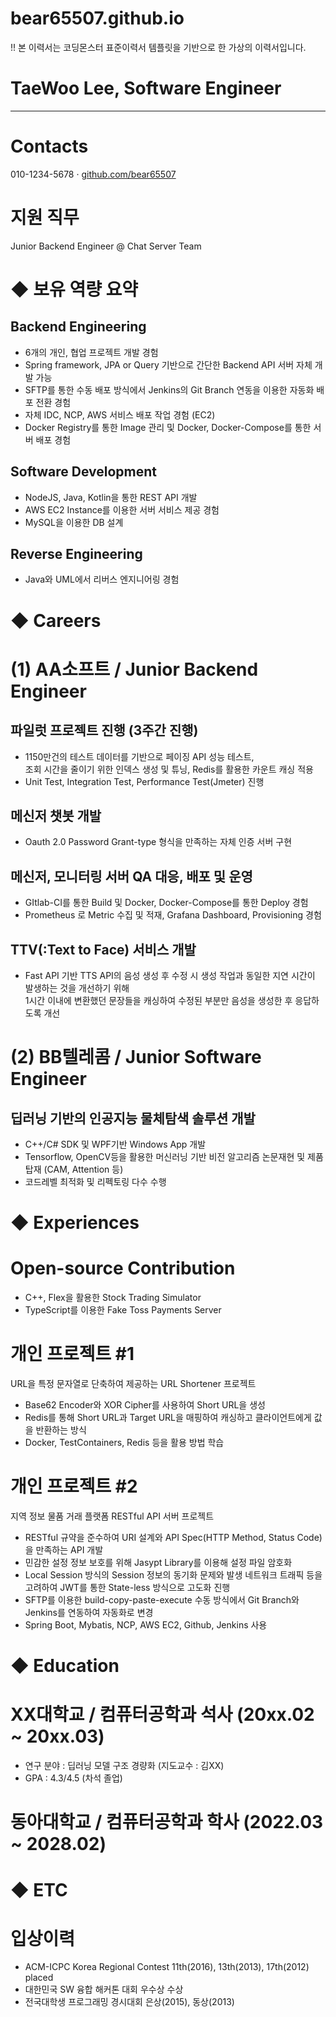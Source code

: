 # bear65507.github.io
!! 본 이력서는 코딩몬스터 표준이력서 템플릿을 기반으로 한 가상의 이력서입니다.

# **TaeWoo Lee, Software Engineer**

---

# **Contacts**

010-1234-5678 · [github.com/bear65507](http://github.com/bear65507)

# **지원 직무** 

Junior Backend Engineer @ Chat Server Team

# **◆ 보유 역량 요약**

## **Backend Engineering**

* 6개의 개인, 협업 프로젝트 개발 경험   
* Spring framework, JPA or Query 기반으로 간단한 Backend API 서버 자체 개발 가능  
* SFTP를 통한 수동 배포 방식에서 Jenkins의 Git Branch 연동을 이용한 자동화 배포 전환 경험  
* 자체 IDC, NCP, AWS 서비스 배포 작업 경험 (EC2)  
* Docker Registry를 통한 Image 관리 및 Docker, Docker-Compose를 통한 서버 배포 경험

## **Software Development**

* NodeJS, Java, Kotlin을 통한 REST API 개발  
* AWS EC2 Instance를 이용한 서버 서비스 제공 경험  
* MySQL을 이용한 DB 설계

## **Reverse Engineering**

* Java와 UML에서 리버스 엔지니어링 경험

# **◆ Careers** 


# **(1) AA소프트 / Junior Backend Engineer**

## **파일럿 프로젝트 진행 (3주간 진행)**

* 1150만건의 테스트 데이터를 기반으로 페이징 API 성능 테스트,   
  조회 시간을 줄이기 위한 인덱스 생성 및 튜닝, Redis를 활용한 카운트 캐싱 적용  
* Unit Test, Integration Test, Performance Test(Jmeter) 진행

## **메신저 챗봇 개발**

* Oauth 2.0 Password Grant-type 형식을 만족하는 자체 인증 서버 구현

## **메신저, 모니터링 서버 QA 대응, 배포 및 운영**

* GItlab-CI를 통한 Build 및 Docker, Docker-Compose를 통한 Deploy 경험  
* Prometheus 로 Metric 수집 및 적재, Grafana Dashboard, Provisioning 경험

## **TTV(:Text to Face) 서비스 개발**

* Fast API 기반 TTS API의 음성 생성 후 수정 시 생성 작업과 동일한 지연 시간이 발생하는 것을 개선하기 위해   
  1시간 이내에 변환했던 문장들을 캐싱하여 수정된 부분만 음성을 생성한 후 응답하도록 개선


# **(2) BB텔레콤 / Junior Software Engineer** 

## **딥러닝 기반의 인공지능 물체탐색 솔루션 개발**

* C++/C\# SDK 및 WPF기반 Windows App 개발   
* Tensorflow, OpenCV등을 활용한 머신러닝 기반 비전 알고리즘 논문재현 및 제품 탑재 (CAM, Attention 등)   
* 코드레벨 최적화 및 리펙토링 다수 수행 

# **◆ Experiences**


# **Open-source Contribution**

* C++, Flex을 활용한 Stock Trading Simulator  
* TypeScript를 이용한 Fake Toss Payments Server


# **개인 프로젝트 \#1**

URL을 특정 문자열로 단축하여 제공하는 URL Shortener 프로젝트

* Base62 Encoder와 XOR Cipher를 사용하여 Short URL을 생성  
* Redis를 통해 Short URL과 Target URL을 매핑하여 캐싱하고 클라이언트에게 값을 반환하는 방식  
* Docker, TestContainers, Redis 등을 활용 방법 학습


# **개인 프로젝트 \#2**

지역 정보 물품 거래 플랫폼 RESTful API 서버 프로젝트

* RESTful 규약을 준수하여 URI 설계와 API Spec(HTTP Method, Status Code)을 만족하는 API 개발  
* 민감한 설정 정보 보호를 위해 Jasypt Library를 이용해 설정 파일 암호화  
* Local Session 방식의 Session 정보의 동기화 문제와 발생 네트워크 트래픽 등을 고려하여 JWT를 통한 State-less 방식으로 고도화 진행  
* SFTP를 이용한 build-copy-paste-execute 수동 방식에서 Git Branch와 Jenkins를 연동하여 자동화로 변경  
* Spring Boot, Mybatis, NCP, AWS EC2, Github, Jenkins 사용

# 

# **◆ Education**


# **XX대학교 / 컴퓨터공학과 석사 (20xx.02 \~ 20xx.03)**

* 연구 분야 : 딥러닝 모델 구조 경량화  (지도교수 : 김XX)  
* GPA : 4.3/4.5 (차석 졸업)


# **동아대학교 / 컴퓨터공학과 학사 (2022.03 \~ 2028.02)**

#  **◆ ETC**


# **입상이력**

* ACM-ICPC Korea Regional Contest 11th(2016), 13th(2013), 17th(2012) placed  
* 대한민국 SW 융합 해커톤 대회 우수상 수상  
* 전국대학생 프로그래밍 경시대회 은상(2015), 동상(2013)
